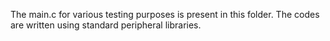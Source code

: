 The main.c for various testing purposes is present in this folder. The codes are written using standard peripheral libraries.
